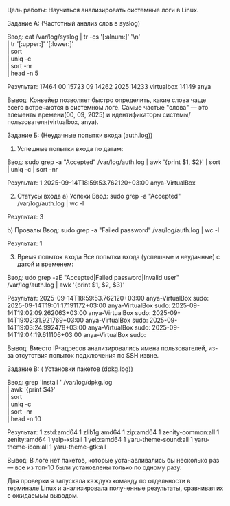 Цель работы: Научиться анализировать системные логи в Linux.

Задание А: (Частотный анализ слов в syslog)

Ввод: cat /var/log/syslog 
  | tr -cs '[:alnum:]' '\n' \
  | tr '[:upper:]' '[:lower:]' \
  | sort \
  | uniq -c \
  | sort -nr \
  | head -n 5

Результат: 
 17464 00
 15723 09
 14262 2025
 14233 virtualbox
 14149 anya

Вывод:
Конвейер позволяет быстро определить, какие слова чаще всего встречаются в системном логе.
Самые частые "слова" — это элементы времени(00, 09, 2025) и идентификаторы системы/пользователя(virtualbox, anya).

Задание Б: (Неудачные попытки входа (auth.log))

1. Успешные попытки входа по датам:

Ввод: sudo grep -a "Accepted" /var/log/auth.log | awk '{print $1, $2}' | sort | uniq -c | sort -nr

Результат: 1 2025-09-14T18:59:53.762120+03:00 anya-VirtualBox

2. Статусы входа
a) Успехи
Ввод: sudo grep -a "Accepted" /var/log/auth.log | wc -l

Результат: 3

b) Провалы
Ввод: sudo grep -a "Failed password" /var/log/auth.log | wc -l

Результат: 1

3. Время попыток входа
Все попытки входа (успешные и неудачные) с датой и временем:

Ввод: udo grep -aE "Accepted|Failed password|Invalid user" /var/log/auth.log | awk '{print $1, $2, $3}'

Результат: 
2025-09-14T18:59:53.762120+03:00 anya-VirtualBox sudo:
2025-09-14T19:01:17.191172+03:00 anya-VirtualBox sudo:
2025-09-14T19:02:09.262063+03:00 anya-VirtualBox sudo:
2025-09-14T19:02:31.921769+03:00 anya-VirtualBox sudo:
2025-09-14T19:03:24.992478+03:00 anya-VirtualBox sudo:
2025-09-14T19:04:19.611106+03:00 anya-VirtualBox sudo:

Вывод:
Вместо IP-адресов анализировались имена пользователей, из-за отсутствия попыток подключения по SSH извне.

Задание В: ( Установки пакетов (dpkg.log))

Ввод: grep 'install ' /var/log/dpkg.log \
| awk '{print $4}' \
| sort \
| uniq -c \
| sort -nr \
| head -n 10

Результат: 1 zstd:amd64
      1 zlib1g:amd64
      1 zip:amd64
      1 zenity-common:all
      1 zenity:amd64
      1 yelp-xsl:all
      1 yelp:amd64
      1 yaru-theme-sound:all
      1 yaru-theme-icon:all
      1 yaru-theme-gtk:all

Вывод: В логе нет пакетов, которые устанавливались бы несколько раз — все из топ-10 были установлены только по одному разу.

Для проверки я запускала каждую команду по отдельности в терминале Linux и анализировала полученные результаты, сравнивая их с ожидаемым выводом.





